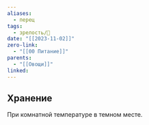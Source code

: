 ```yaml
---
aliases:
  - перец
tags:
  - зрелость/🌱
date: "[[2023-11-02]]"
zero-link:
  - "[[00 Питание]]"
parents:
  - "[[Овощи]]"
linked:
---
```


## Хранение
При комнатной температуре в темном месте.